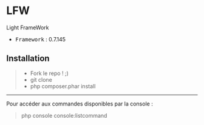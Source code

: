 # LFW
Light FrameWork

 - <kbd>Framework</kbd> : 0.7.145

Installation
----------

> - Fork le repo ! ;)
> - git clone
> - php composer.phar install

----------

Pour accéder aux commandes disponibles par la console :
> php console console:listcommand